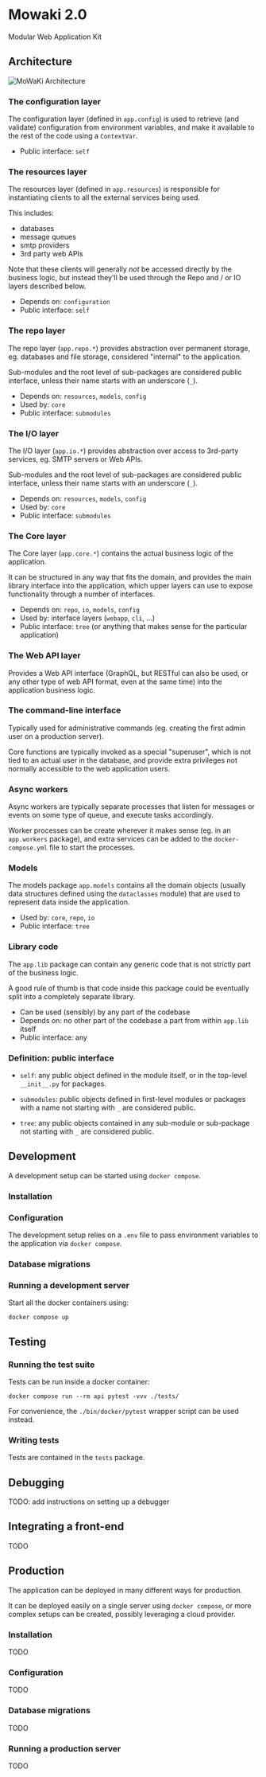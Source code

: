 # Mowaki 2.0

Modular Web Application Kit

## Architecture

![MoWaKi Architecture](https://raw.githubusercontent.com/rshk/mowaki/mowaki-2.0/.files/MoWaKi%20Architecture.png)


### The configuration layer

The configuration layer (defined in `app.config`) is used to retrieve
(and validate) configuration from environment variables, and make it
available to the rest of the code using a `ContextVar`.

- Public interface: `self`


### The resources layer

The resources layer (defined in `app.resources`) is responsible for
instantiating clients to all the external services being used.

This includes:

- databases
- message queues
- smtp providers
- 3rd party web APIs

Note that these clients will generally *not* be accessed directly by
the business logic, but instead they'll be used through the Repo and /
or IO layers described below.

- Depends on: `configuration`
- Public interface: `self`


### The repo layer

The repo layer (`app.repo.*`) provides abstraction over permanent storage,
eg. databases and file storage, considered "internal" to the
application.

Sub-modules and the root level of sub-packages are considered public
interface, unless their name starts with an underscore (`_`).

- Depends on: `resources`, `models`, `config`
- Used by: `core`
- Public interface: `submodules`


### The I/O layer

The I/O layer (`app.io.*`) provides abstraction over access to
3rd-party services, eg. SMTP servers or Web APIs.

Sub-modules and the root level of sub-packages are considered public
interface, unless their name starts with an underscore (`_`).

- Depends on: `resources`, `models`, `config`
- Used by: `core`
- Public interface: `submodules`


### The Core layer

The Core layer (`app.core.*`) contains the actual business logic of the application.

It can be structured in any way that fits the domain, and provides the
main library interface into the application, which upper layers can
use to expose functionality through a number of interfaces.

- Depends on: `repo`, `io`, `models`, `config`
- Used by: interface layers (`webapp`, `cli`, ...)
- Public interface: `tree` (or anything that makes sense for the
  particular application)


### The Web API layer

Provides a Web API interface (GraphQL, but RESTful can also be used,
or any other type of web API format, even at the same time) into the
application business logic.


### The command-line interface

Typically used for administrative commands (eg. creating the first
admin user on a production server).

Core functions are typically invoked as a special "superuser", which
is not tied to an actual user in the database, and provide extra
privileges not normally accessible to the web application users.


### Async workers

Async workers are typically separate processes that listen for
messages or events on some type of queue, and execute tasks
accordingly.

Worker processes can be create wherever it makes sense (eg. in an
`app.workers` package), and extra services can be added to the
`docker-compose.yml` file to start the processes.


### Models

The models package `app.models` contains all the domain objects
(usually data structures defined using the `dataclasses` module) that
are used to represent data inside the application.

- Used by: `core`, `repo`, `io`
- Public interface: `tree`


### Library code

The `app.lib` package can contain any generic code that is not
strictly part of the business logic.

A good rule of thumb is that code inside this package could be
eventually split into a completely separate library.

- Can be used (sensibly) by any part of the codebase
- Depends on: no other part of the codebase a part from within `app.lib` itself
- Public interface: any


### Definition: public interface

- `self`: any public object defined in the module itself, or in the
  top-level `__init__.py` for packages.

- `submodules`: public objects defined in first-level modules or
  packages with a name not starting with `_` are considered public.

- `tree`: any public objects contained in any sub-module or
  sub-package not starting with `_` are considered public.



## Development

A development setup can be started using `docker compose`.

### Installation


### Configuration

The development setup relies on a `.env` file to pass environment
variables to the application via `docker compose`.


### Database migrations


### Running a development server

Start all the docker containers using:

    docker compose up


## Testing

### Running the test suite

Tests can be run inside a docker container:

    docker compose run --rm api pytest -vvv ./tests/

For convenience, the `./bin/docker/pytest` wrapper script can be used instead.


### Writing tests

Tests are contained in the `tests` package.


## Debugging

TODO: add instructions on setting up a debugger


## Integrating a front-end

TODO


## Production

The application can be deployed in many different ways for production.

It can be deployed easily on a single server using `docker compose`,
or more complex setups can be created, possibly leveraging a cloud
provider.

### Installation

TODO


### Configuration

TODO


### Database migrations

TODO


### Running a production server

TODO
